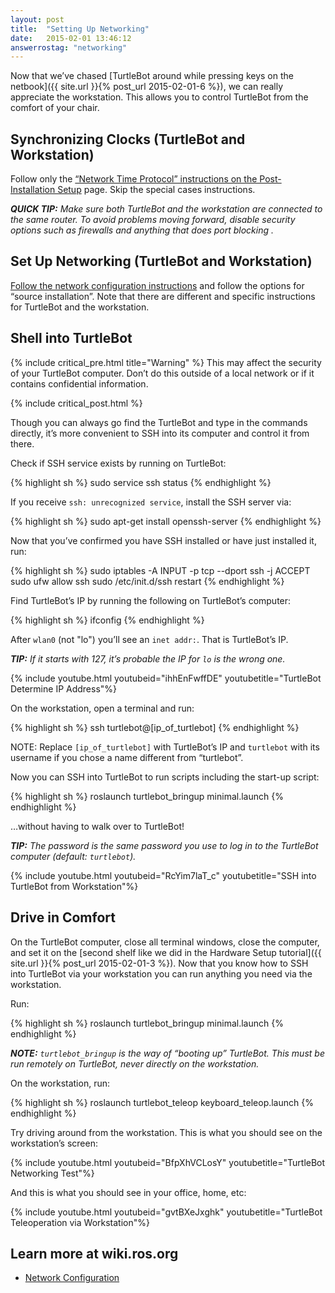 ```yaml
---
layout: post
title:  "Setting Up Networking"
date:   2015-02-01 13:46:12
answerrostag: "networking"
---
```


Now that we’ve chased [TurtleBot around while pressing keys on the netbook]({{ site.url }}{% post_url 2015-02-01-6 %}), we can really appreciate the workstation. This allows you to control TurtleBot from the comfort of your chair.

## Synchronizing Clocks (TurtleBot and Workstation)

Follow only the [“Network Time Protocol” instructions on the Post-Installation Setup](http://wiki.ros.org/turtlebot/Tutorials/indigo/Post-Installation%20Setup) page. Skip the special cases instructions.

***QUICK TIP:** Make sure both TurtleBot and the workstation are connected to the same router. To avoid problems moving forward, disable security options such as firewalls and anything that does port blocking .*

## Set Up Networking (TurtleBot and Workstation)

[Follow the network configuration instructions](http://wiki.ros.org/turtlebot/Tutorials/indigo/Network%20Configuration) and follow the options for “source installation”. Note that there are different and specific instructions for TurtleBot and the workstation.

## Shell into TurtleBot

{% include critical_pre.html title="Warning" %}
This may affect the security of your TurtleBot computer. Don’t do this outside of a local network or if it contains confidential information.

{% include critical_post.html %}

Though you can always go find the TurtleBot and type in the commands directly, it’s more convenient to SSH into its computer and control it from there.

Check if SSH service exists by running on TurtleBot:

{% highlight sh %}
sudo service ssh status
{% endhighlight %}

If you receive `ssh: unrecognized service`, install the SSH server via:

{% highlight sh %}
sudo apt-get install openssh-server
{% endhighlight %}

Now that you’ve confirmed you have SSH installed or have just installed it, run:

{% highlight sh %}
sudo iptables -A INPUT -p tcp --dport ssh -j ACCEPT
sudo ufw allow ssh
sudo /etc/init.d/ssh restart
{% endhighlight %}

Find TurtleBot’s IP by running the following on TurtleBot’s computer:

{% highlight sh %}
ifconfig
{% endhighlight %}

After `wlan0` (not "lo") you’ll see an `inet addr:`. That is TurtleBot’s IP.

***TIP:** If it starts with 127, it’s probable the IP for `lo` is the wrong one.*

{% include youtube.html youtubeid="ihhEnFwffDE" youtubetitle="TurtleBot Determine IP Address"%}

On the workstation, open a terminal and run:

{% highlight sh %}
ssh turtlebot@[ip_of_turtlebot]
{% endhighlight %}

NOTE: Replace `[ip_of_turtlebot]` with TurtleBot’s IP and `turtlebot` with its username if you chose a name different from “turtlebot”.

Now you can SSH into TurtleBot to run scripts including the start-up script:

{% highlight sh %}
roslaunch turtlebot_bringup minimal.launch
{% endhighlight %}

…without having to walk over to TurtleBot!

***TIP:** The password is the same password you use to log in to the TurtleBot computer (default: `turtlebot`).*

{% include youtube.html youtubeid="RcYim7laT_c" youtubetitle="SSH into TurtleBot from Workstation"%}

## Drive in Comfort

On the TurtleBot computer, close all terminal windows, close the computer, and set it on the [second shelf like we did in the Hardware Setup tutorial]({{ site.url }}{% post_url 2015-02-01-3 %}). Now that you know how to SSH into TurtleBot via your workstation you can run anything you need via the workstation.

Run:

{% highlight sh %}
roslaunch turtlebot_bringup minimal.launch
{% endhighlight %}

***NOTE:** `turtlebot_bringup` is the way of “booting up” TurtleBot. This must be run remotely on TurtleBot, never directly on the workstation.*

On the workstation, run:

{% highlight sh %}
roslaunch turtlebot_teleop keyboard_teleop.launch
{% endhighlight %}

Try driving around from the workstation. This is what you should see on the workstation’s screen:

{% include youtube.html youtubeid="BfpXhVCLosY" youtubetitle="TurtleBot Networking Test"%}

And this is what you should see in your office, home, etc:

{% include youtube.html youtubeid="gvtBXeJxghk" youtubetitle="TurtleBot Teleoperation via Workstation"%}

## Learn more at wiki.ros.org

* [Network Configuration](http://wiki.ros.org/turtlebot/Tutorials/indigo/Network%20Configuration)
